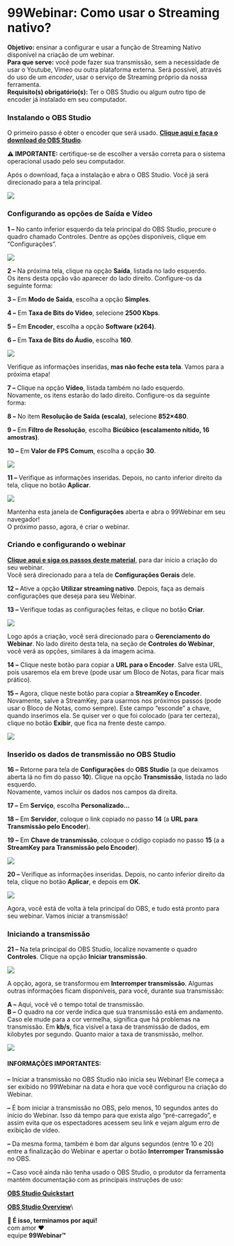 # 99Webinar: Como usar o Streaming nativo?

**Objetivo:** ensinar a configurar e usar a função de Streaming Nativo disponível na criação de um webinar.\
**Para que serve:** você pode fazer sua transmissão, sem a necessidade de usar o Youtube, Vimeo ou outra plataforma externa. Será possível, através do uso de um _encoder_, usar o serviço de Streaming próprio da nossa ferramenta.\
**Requisito(s) obrigatório(s):** Ter o OBS Studio ou algum outro tipo de encoder já instalado em seu computador.

### **Instalando o OBS Studio**

O primeiro passo é obter o encoder que será usado. [**Clique aqui e faça o download do OBS Studio**](https://obsproject.com/pt-br/download).

**⚠ IMPORTANTE:** certifique-se de escolher a versão correta para o sistema operacional usado pelo seu computador.

Após o download, faça a instalação e abra o OBS Studio. Você já será direcionado para a tela principal.

![](https://legado.leadlovers.site/wp-content/uploads/2020/10/99Webinar\_-Como-usar-o-Streaming-nativo-\_-360025592553\_99w-streaming-nativo-1.png)

### **Configurando as opções de Saída e Vídeo**

**1 –** No canto inferior esquerdo da tela principal do OBS Studio, procure o quadro chamado Controles. Dentre as opções disponíveis, clique em “Configurações”.

![](https://legado.leadlovers.site/wp-content/uploads/2020/10/99Webinar\_-Como-usar-o-Streaming-nativo-\_-360025592553\_99w-streaming-nativo-2.png)

**2 –** Na próxima tela, clique na opção **Saída**, listada no lado esquerdo.\
Os itens desta opção vão aparecer do lado direito. Configure-os da seguinte forma:

**3 –** Em **Modo de Saída**, escolha a opção **Simples**.

**4 –** Em **Taxa de Bits do Vídeo**, selecione **2500 Kbps**.

**5 –** Em **Encoder**, escolha a opção **Software (x264)**.

**6 –** Em **Taxa de Bits do Áudio**, escolha **160**.

![](https://legado.leadlovers.site/wp-content/uploads/2020/10/99Webinar\_-Como-usar-o-Streaming-nativo-\_-360025592553\_99w-streaming-nativo-3.png)

Verifique as informações inseridas, **mas não feche esta tela**. Vamos para a próxima etapa!

**7 –** Clique na opção **Vídeo**, listada também no lado esquerdo.\
Novamente, os itens estarão do lado direito. Configure-os da seguinte forma:

**8 –** No item **Resolução de Saída** **(escala)**, selecione **852×480**.

**9 –** Em **Filtro de Resolução**, escolha **Bicúbico (escalamento nítido, 16 amostras)**.

**10 –** Em **Valor de FPS Comum**, escolha a opção **30**.

![](https://legado.leadlovers.site/wp-content/uploads/2020/10/99Webinar\_-Como-usar-o-Streaming-nativo-\_-360025592553\_99w-streaming-nativo-4.png)

**11 –** Verifique as informações inseridas. Depois, no canto inferior direito da tela, clique no botão **Aplicar**.

![](https://legado.leadlovers.site/wp-content/uploads/2020/10/99Webinar\_-Como-usar-o-Streaming-nativo-\_-360025592553\_99w-streaming-nativo-9.png)

Mantenha esta janela de **Configurações** aberta e abra o 99Webinar em seu navegador!\
O próximo passo, agora, é criar o webinar.

### **Criando e configurando o webinar**

[**Clique aqui e siga os passos deste material**](https://suporte.love/criacao-webinar/), para dar início a criação do seu webinar.\
Você será direcionado para a tela de **Configurações Gerais** dele.

**12 –** Ative a opção **Utilizar streaming nativo**. Depois, faça as demais configurações que deseja para seu Webinar.

**13 –** Verifique todas as configurações feitas, e clique no botão **Criar**.

![](https://legado.leadlovers.site/wp-content/uploads/2020/10/99Webinar\_-Como-usar-o-Streaming-nativo-\_-360025592553\_99w-streaming-nativo-5.png)

Logo após a criação, você será direcionado para o **Gerenciamento do Webinar**. No lado direito desta tela, na seção de **Controles do Webinar**, você verá as opções, similares à da imagem acima.

**14 –** Clique neste botão para copiar a **URL para o Encoder**. Salve esta URL, pois usaremos ela em breve (pode usar um Bloco de Notas, para ficar mais prático).

**15 –** Agora, clique neste botão para copiar a **StreamKey o Encoder**. Novamente, salve a StreamKey, para usarmos nos próximos passos (pode usar o Bloco de Notas, como sempre). Este campo “esconde” a chave, quando inserimos ela. Se quiser ver o que foi colocado (para ter certeza), clique no botão **Exibir**, que fica na frente deste campo.

![](https://legado.leadlovers.site/wp-content/uploads/2020/10/99Webinar\_-Como-usar-o-Streaming-nativo-\_-360025592553\_99w-streaming-nativo-6.png)

### **Inserido os dados de transmissão no OBS Studio**

**16 –** Retorne para tela de **Configurações** do **OBS Studio** (a que deixamos aberta lá no fim do passo **10**). Clique na opção **Transmissão**, listada no lado esquerdo.\
Novamente, vamos incluir os dados nos campos da direita.

**17 –** Em **Serviço**, escolha **Personalizado…**

**18 –** Em **Servidor**, coloque o link copiado no passo **14** (a **URL para Transmissão pelo Encoder**).

**19 –** Em **Chave de transmissão**, coloque o código copiado no passo **15** (a a **StreamKey para Transmissão pelo Encoder**).

![](https://legado.leadlovers.site/wp-content/uploads/2020/10/99Webinar\_-Como-usar-o-Streaming-nativo-\_-360025592553\_99w-streaming-nativo-10.png)

**20 –** Verifique as informações inseridas. Depois, no canto inferior direito da tela, clique no botão **Aplicar**, e depois em **OK**.

![](https://legado.leadlovers.site/wp-content/uploads/2020/10/99Webinar\_-Como-usar-o-Streaming-nativo-\_-360025592553\_99w-streaming-nativo-9-2.png)

Agora, você está de volta à tela principal do OBS, e tudo está pronto para seu webinar. Vamos iniciar a transmissão!

### **Iniciando a transmissão**

**21 –** Na tela principal do OBS Studio, localize novamente o quadro **Controles**. Clique na opção **Iniciar transmissão**.

![](https://legado.leadlovers.site/wp-content/uploads/2020/10/99Webinar\_-Como-usar-o-Streaming-nativo-\_-360025592553\_99w-streaming-nativo-2-2.png)

A opção, agora, se transformou em **Interromper transmissão**. Algumas outras informações ficam disponíveis, para você, durante sua transmissão:

**A –** Aqui, você vê o tempo total de transmissão.\
**B –** O quadro na cor verde indica que sua transmissão está em andamento. Caso ele mude para a cor vermelha, significa que há problemas na transmissão. Em **kb/s**, fica visível a taxa de transmissão de dados, em kilobytes por segundo. Quanto maior a taxa de transmissão, melhor.

![](https://legado.leadlovers.site/wp-content/uploads/2020/10/99Webinar\_-Como-usar-o-Streaming-nativo-\_-360025592553\_99w-streaming-nativo-8.png)

#### **INFORMAÇÕES IMPORTANTES:**

**–** Iniciar a transmissão no OBS Studio não inicia seu Webinar! Ele começa a ser exibido no 99Webinar na data e hora que você configurou na criação do Webinar.

**–** É bom iniciar a transmissão no OBS, pelo menos, 10 segundos antes do início do Webinar. Isso dá tempo para que exista algo “pré-carregado”, e assim evita que os espectadores acessem seu link e vejam algum erro de exibição de vídeo.

**–** Da mesma forma, também é bom dar alguns segundos (entre 10 e 20) entre a finalização do Webinar e apertar o botão **Interromper Transmissão** no OBS.

**–** Caso você ainda não tenha usado o OBS Studio, o produtor da ferramenta mantém documentação com as principais instruções de uso:

[**OBS Studio Quickstart**](https://obsproject.com/wiki/OBS-Studio-Quickstart)

[**OBS Studio Overview**](https://obsproject.com/wiki/OBS-Studio-Overview)\


**🏁 É isso, terminamos por aqui!**\
com amor ❤\
equipe **99Webinar™**

